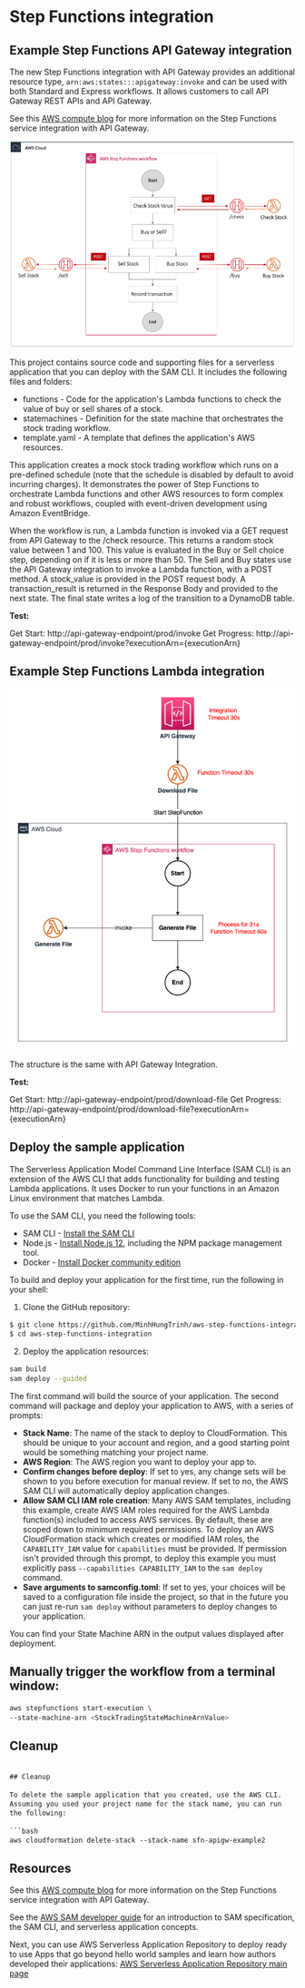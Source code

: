 # Step Functions integration

## Example Step Functions API Gateway integration
The new Step Functions integration with API Gateway provides an additional resource type, ` arn:aws:states:::apigateway:invoke ` and can be used with both Standard and Express workflows. It allows customers to call API Gateway REST APIs and API Gateway.

See this [AWS compute blog](https://aws.amazon.com/blogs/compute/introducing-amazon-api-gateway-service-integration-for-aws-step-functions/) for more information on the Step Functions service integration with API Gateway.

![API Gateway Step Fcuntions service integration](/repoResources/stateMachineAPIGatewayIntegration.png)
 
This project contains source code and supporting files for a serverless application that you can deploy with the SAM CLI. It includes the following files and folders:

- functions - Code for the application's Lambda functions to check the value of buy or sell shares of a stock.
- statemachines - Definition for the state machine that orchestrates the stock trading workflow.
- template.yaml - A template that defines the application's AWS resources.

This application creates a mock stock trading workflow which runs on a pre-defined schedule (note that the schedule is disabled by default to avoid incurring charges). It demonstrates the power of Step Functions to orchestrate Lambda functions and other AWS resources to form complex and robust workflows, coupled with event-driven development using Amazon EventBridge.

When the workflow is run, a Lambda function is invoked via a GET request from API Gateway to the /check resource. This returns a random stock value between 1 and 100.  This value is evaluated in the Buy or Sell choice step, depending on if it is less or more than 50. The Sell and Buy states use the API Gateway integration to invoke a Lambda function, with a POST method. A stock_value is provided in the POST request body. A transaction_result is returned in the Response Body and provided to the next state. The final state writes a log of the transition to a DynamoDB table.

**Test:**

Get Start: http://api-gateway-endpoint/prod/invoke
Get Progress: http://api-gateway-endpoint/prod/invoke?executionArn={executionArn}


## Example Step Functions Lambda integration

![API Gateway Step Fcuntions service integration](/repoResources/stateMachineLambdaIntegration.png)

The structure is the same with API Gateway Integration.

**Test:**

Get Start: http://api-gateway-endpoint/prod/download-file
Get Progress: http://api-gateway-endpoint/prod/download-file?executionArn={executionArn}

## Deploy the sample application

The Serverless Application Model Command Line Interface (SAM CLI) is an extension of the AWS CLI that adds functionality for building and testing Lambda applications. It uses Docker to run your functions in an Amazon Linux environment that matches Lambda.

To use the SAM CLI, you need the following tools:

* SAM CLI - [Install the SAM CLI](https://docs.aws.amazon.com/serverless-application-model/latest/developerguide/serverless-sam-cli-install.html)
* Node.js - [Install Node.js 12](https://nodejs.org/en/), including the NPM package management tool.
* Docker - [Install Docker community edition](https://hub.docker.com/search/?type=edition&offering=community)

To build and deploy your application for the first time, run the following in your shell:

1.	Clone the GitHub repository:
```bash
$ git clone https://github.com/MinhHungTrinh/aws-step-functions-integration.git
$ cd aws-step-functions-integration 
```

2.	Deploy the application resources:

```bash
sam build
sam deploy --guided
```

The first command will build the source of your application. The second command will package and deploy your application to AWS, with a series of prompts:

* **Stack Name**: The name of the stack to deploy to CloudFormation. This should be unique to your account and region, and a good starting point would be something matching your project name.
* **AWS Region**: The AWS region you want to deploy your app to.
* **Confirm changes before deploy**: If set to yes, any change sets will be shown to you before execution for manual review. If set to no, the AWS SAM CLI will automatically deploy application changes.
* **Allow SAM CLI IAM role creation**: Many AWS SAM templates, including this example, create AWS IAM roles required for the AWS Lambda function(s) included to access AWS services. By default, these are scoped down to minimum required permissions. To deploy an AWS CloudFormation stack which creates or modified IAM roles, the `CAPABILITY_IAM` value for `capabilities` must be provided. If permission isn't provided through this prompt, to deploy this example you must explicitly pass `--capabilities CAPABILITY_IAM` to the `sam deploy` command.
* **Save arguments to samconfig.toml**: If set to yes, your choices will be saved to a configuration file inside the project, so that in the future you can just re-run `sam deploy` without parameters to deploy changes to your application.

You can find your State Machine ARN in the output values displayed after deployment.

## Manually trigger the workflow from a terminal window:

``` bash
aws stepfunctions start-execution \
--state-machine-arn <StockTradingStateMachineArnValue>
```




## Cleanup
```

## Cleanup

To delete the sample application that you created, use the AWS CLI. Assuming you used your project name for the stack name, you can run the following:

```bash
aws cloudformation delete-stack --stack-name sfn-apigw-example2
```

## Resources

See this [AWS compute blog](https://aws.amazon.com/blogs/compute/introducing-amazon-api-gateway-service-integration-for-aws-step-functions/) for more information on the Step Functions service integration with API Gateway.

See the [AWS SAM developer guide](https://docs.aws.amazon.com/serverless-application-model/latest/developerguide/what-is-sam.html) for an introduction to SAM specification, the SAM CLI, and serverless application concepts.

Next, you can use AWS Serverless Application Repository to deploy ready to use Apps that go beyond hello world samples and learn how authors developed their applications: [AWS Serverless Application Repository main page](https://aws.amazon.com/serverless/serverlessrepo/)
